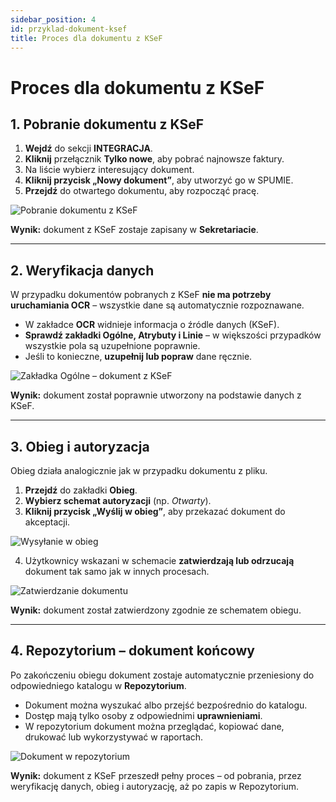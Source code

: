 ```yaml
---
sidebar_position: 4
id: przyklad-dokument-ksef
title: Proces dla dokumentu z KSeF
---
```


# Proces dla dokumentu z KSeF  

## 1. Pobranie dokumentu z KSeF  

1. **Wejdź** do sekcji **INTEGRACJA**.  
2. **Kliknij** przełącznik **Tylko nowe**, aby pobrać najnowsze faktury.  
3. Na liście wybierz interesujący dokument.  
4. **Kliknij przycisk „Nowy dokument”**, aby utworzyć go w SPUMIE.  
5. **Przejdź** do otwartego dokumentu, aby rozpocząć pracę.  

![Pobranie dokumentu z KSeF](/img/przyklad3_1.png)  

**Wynik:** dokument z KSeF zostaje zapisany w **Sekretariacie**.  

---

## 2. Weryfikacja danych  

W przypadku dokumentów pobranych z KSeF **nie ma potrzeby uruchamiania OCR** – wszystkie dane są automatycznie rozpoznawane.  

- W zakładce **OCR** widnieje informacja o źródle danych (KSeF).  
- **Sprawdź zakładki Ogólne, Atrybuty i Linie** – w większości przypadków wszystkie pola są uzupełnione poprawnie.  
- Jeśli to konieczne, **uzupełnij lub popraw** dane ręcznie.  

![Zakładka Ogólne – dokument z KSeF](/img/przyklad3_2.png)  

**Wynik:** dokument został poprawnie utworzony na podstawie danych z KSeF.  

---

## 3. Obieg i autoryzacja  

Obieg działa analogicznie jak w przypadku dokumentu z pliku.  

1. **Przejdź** do zakładki **Obieg**.  
2. **Wybierz schemat autoryzacji** (np. *Otwarty*).  
3. **Kliknij przycisk „Wyślij w obieg”**, aby przekazać dokument do akceptacji.

![Wysyłanie w obieg](/img/przyklad13.png) 

4. Użytkownicy wskazani w schemacie **zatwierdzają lub odrzucają** dokument tak samo jak w innych procesach.  

 
![Zatwierdzanie dokumentu](/img/przyklad14.png)  

**Wynik:** dokument został zatwierdzony zgodnie ze schematem obiegu.  

---

## 4. Repozytorium – dokument końcowy  

Po zakończeniu obiegu dokument zostaje automatycznie przeniesiony do odpowiedniego katalogu w **Repozytorium**.  

- Dokument można wyszukać albo przejść bezpośrednio do katalogu.  
- Dostęp mają tylko osoby z odpowiednimi **uprawnieniami**.  
- W repozytorium dokument można przeglądać, kopiować dane, drukować lub wykorzystywać w raportach.  

![Dokument w repozytorium](/img/przyklad19.png)  

**Wynik:** dokument z KSeF przeszedł pełny proces – od pobrania, przez weryfikację danych, obieg i autoryzację, aż po zapis w Repozytorium.  
